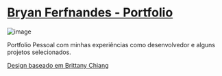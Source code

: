 # [Bryan Ferfnandes - Portfolio](https://google.com)

![image](https://github.com/bammido/meu-portfolio/assets/65303066/1e088980-3e8e-4522-ad2d-fd133224e159)

Portfolio Pessoal com minhas experiências como desenvolvedor e alguns projetos selecionados.




[Design baseado em Brittany Chiang](https://brittanychiang.com/)
